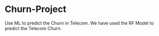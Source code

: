 # Churn-Project
Use ML to predict the Churn in Telecom.
We have used the RF Model to predict the Telecom Churn.
